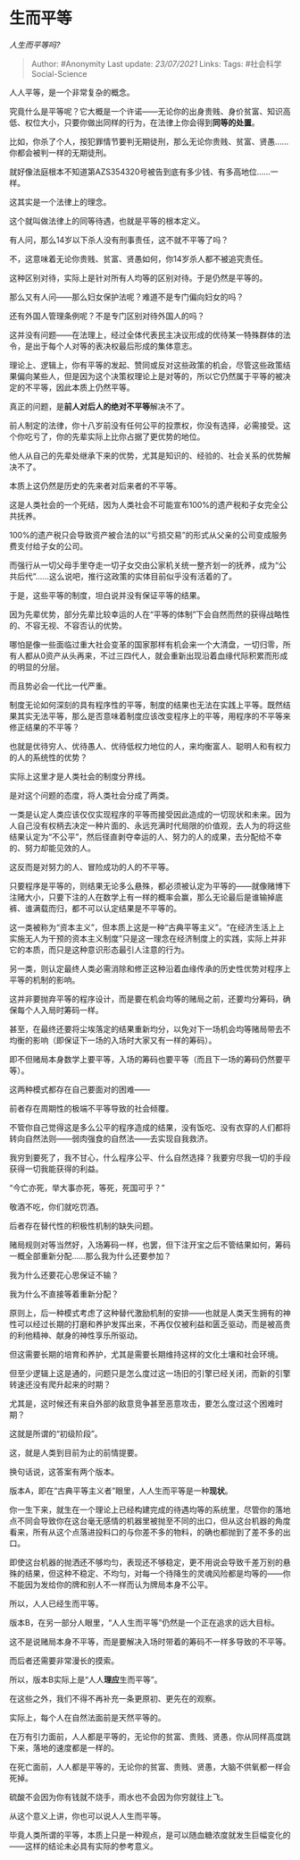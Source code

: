 # 生而平等
*人生而平等吗?*

> Author: #Anonymity
Last update: *23/07/2021* 
Links:
Tags: #社会科学Social-Science 

 
人人平等，是一个非常复杂的概念。

究竟什么是平等呢？它大概是一个许诺——无论你的出身贵贱、身价贫富、知识高低、权位大小，只要你做出同样的行为，在法律上你会得到**同等的处置**。

比如，你杀了个人，按犯罪情节要判无期徒刑，那么无论你贵贱、贫富、贤愚……你都会被判一样的无期徒刑。

就好像法庭根本不知道第AZS354320号被告到底有多少钱、有多高地位……一样。

这其实是一个法律上的理念。

这个就叫做法律上的同等待遇，也就是平等的根本定义。

有人问，那么14岁以下杀人没有刑事责任，这不就不平等了吗？

不，这意味着无论你贵贱、贫富、贤愚如何，你14岁杀人都不被追究责任。

这种区别对待，实际上是针对所有人均等的区别对待。于是仍然是平等的。

那么又有人问——那么妇女保护法呢？难道不是专门偏向妇女的吗？

还有外国人管理条例呢？不是专门区别对待外国人的吗？

这并没有问题——在法理上，经过全体代表民主决议形成的优待某一特殊群体的法令，是出于每个人对等的表决权最后形成的集体意志。

理论上、逻辑上，你有平等的发起、赞同或反对这些政策的机会，尽管这些政策结果偏向某些人，但是因为这个决策权理论上是对等的，所以它仍然属于平等的被决定的不平等，因此本质上仍然平等。

真正的问题，是**前人对后人的绝对不平等**解决不了。

前人制定的法律，你十八岁前没有任何公平的投票权，你没有选择，必需接受。这个你吃亏了，你的先辈实际上比你占据了更优势的地位。

他人从自己的先辈处继承下来的优势，尤其是知识的、经验的、社会关系的优势解决不了。

本质上这仍然是历史的先来者对后来者的不平等。

这是人类社会的一个死结，因为人类社会不可能宣布100%的遗产税和子女完全公共抚养。

100%的遗产税只会导致资产被合法的以“亏损交易”的形式从父亲的公司变成服务费支付给子女的公司。

而强行从一切父母手里夺走一切子女交由公家机关统一整齐划一的抚养，成为“公共后代”……这么说吧，推行这政策的实体目前似乎没有活着的了。

于是，这些平等的制度，坦白说并没有保证平等的结果。

因为先辈优势，部分先辈比较幸运的人在“平等的体制”下会自然而然的获得战略性的、不容无视、不容否认的优势。

哪怕是像一些面临过重大社会变革的国家那样有机会来一个大清盘，一切归零，所有人都从0资产从头再来，不过三四代人，就会重新出现沿着血缘代际积累而形成的明显的分层。

而且势必会一代比一代严重。

制度无论如何深刻的具有程序性的平等，制度的结果也无法在实践上平等。既然结果其实无法平等，那么是否意味着制度应该改变程序上的平等，用程序的不平等来修正结果的不平等？

也就是优待穷人、优待愚人、优待低权力地位的人，来均衡富人、聪明人和有权力的人的系统性的优势？

实际上这里才是人类社会的制度分界线。

是对这个问题的态度，将人类社会分成了两类。

一类是认定人类应该仅仅实现程序的平等而接受因此造成的一切现状和未来。因为人自己没有权柄去决定一种片面的、永远充满时代局限的价值观，去人为的将这些结果认定为“不公平”，然后径直剥夺幸运的人、努力的人的成果，去分配给不幸的、努力却能见效的人。

这反而是对努力的人、冒险成功的人的不平等。

只要程序是平等的，则结果无论多么悬殊，都必须被认定为平等的——就像赌博下注赌大小，只要下注的人在数学上有一样的概率会赢，那么无论最后是谁输掉底裤、谁满载而归，都不可以认定结果是不平等的。

这一类被称为“资本主义”，但本质上这是一种“古典平等主义”。“在经济生活上上实施无人为干预的资本主义制度”只是这一理念在经济制度上的实践，实际上并非它的本质，而只是这种意识形态最引人注意的行为。

另一类，则认定最终人类必需消除和修正这种沿着血缘传承的历史性优势对程序上平等的机制的影响。

这并非要抛弃平等的程序设计，而是要在机会均等的赌局之前，还要均分筹码，确保每个人入局时筹码一样。

甚至，在最终还要将尘埃落定的结果重新均分，以免对下一场机会均等赌局带去不均衡的影响（即保证下一场的入场时大家又有一样的筹码）。

即不但赌局本身数学上要平等，入场的筹码也要平等（而且下一场的筹码仍然要平等）。

  


这两种模式都存在自己要面对的困难——

前者存在周期性的极端不平等导致的社会倾覆。

不管你自己觉得这是多么公平的程序造成的结果，没有饭吃、没有衣穿的人们都将转向自然法则——弱肉强食的自然法——去实现自我救济。

我穷到要死了，我不甘心，什么程序公平、什么自然选择？我要穷尽我一切的手段获得一切我能获得的利益。

“今亡亦死，举大事亦死，等死，死国可乎？”

敬酒不吃，你们就吃罚酒。

后者存在替代性的积极性机制的缺失问题。

赌局规则对等当然好，入场筹码一样，也罢，但下注开宝之后不管结果如何，筹码一概全部重新分配……那么我为什么还要参加？

我为什么还要花心思保证不输？

我为什么不直接等着重新分配？

原则上，后一种模式考虑了这种替代激励机制的安排——也就是人类天生拥有的神性可以经过长期的打磨和养护发挥出来，不再仅仅被利益和匮乏驱动，而是被高贵的利他精神、献身的神性享乐所驱动。

但这需要长期的培育和养护，尤其是需要长期维持这样的文化土壤和社会环境。

但至少逻辑上这是通的，问题只是怎么度过这一场旧的引擎已经关闭，而新的引擎转速还没有爬升起来的时期？

尤其是，这时候还有来自外部的敌意竞争甚至恶意攻击，要怎么度过这个困难时期？

这就是所谓的“初级阶段”。

这，就是人类到目前为止的前情提要。

换句话说，这答案有两个版本。

版本A，即在“古典平等主义者”眼里，人人生而平等是一种**现状**。

你一生下来，就生在一个理论上已经构建完成的待遇均等的系统里，尽管你的落地点不同会导致你在这台毫无感情的机器里被抛至不同的出口，但从这台机器的角度看来，所有从这个点落进投料口的与你差不多的物料，的确也都抛到了差不多的出口。

即使这台机器的抛洒还不够均匀，表现还不够稳定，更不用说会导致千差万别的悬殊的结果，但这种不稳定、不均匀，对每一个待降生的灵魂风险都是均等的——你不能因为发给你的牌和别人不一样而认为牌局本身不公平。

所以，人人已经生而平等。

版本B，在另一部分人眼里，“人人生而平等”仍然是一个正在追求的远大目标。

这不是说赌局本身不平等，而是要解决入场时带着的筹码不一样多导致的不平等。

而后者还需要非常漫长的摸索。

所以，版本B实际上是“人人**理应**生而平等”。

在这些之外，我们不得不再补充一条更原初、更先在的观察。

实际上，每个人在自然法面前是天然平等的。

在万有引力面前，人人都是平等的，无论你的贫富、贵贱、贤愚，你从同样高度跳下来，落地的速度都是一样的。

在死亡面前，人人都是平等的，无论你的贫富、贵贱、贤愚，大脑不供氧都一样会死掉。

硫酸不会因为你有钱就不烧手，雨水也不会因为你穷就往上飞。

从这个意义上讲，你也可以说人人生而平等。

毕竟人类所谓的平等，本质上只是一种观点，是可以随血糖浓度就发生巨幅变化的——这样的结论未必具有实际的参考意义。



